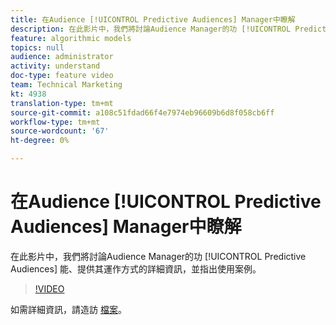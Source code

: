 ```yaml
---
title: 在Audience [!UICONTROL Predictive Audiences] Manager中瞭解
description: 在此影片中，我們將討論Audience Manager的功 [!UICONTROL Predictive Audiences] 能、提供其運作方式的詳細資訊，並指出使用案例。
feature: algorithmic models
topics: null
audience: administrator
activity: understand
doc-type: feature video
team: Technical Marketing
kt: 4938
translation-type: tm+mt
source-git-commit: a108c51fdad66f4e7974eb96609b6d8f058cb6ff
workflow-type: tm+mt
source-wordcount: '67'
ht-degree: 0%

---
```



# 在Audience [!UICONTROL Predictive Audiences] Manager中瞭解

在此影片中，我們將討論Audience Manager的功 [!UICONTROL Predictive Audiences] 能、提供其運作方式的詳細資訊，並指出使用案例。

>[!VIDEO](https://video.tv.adobe.com/v/33629/?quality=12)

如需詳細資訊，請造訪 [檔案](https://docs.adobe.com/content/help/en/audience-manager/user-guide/features/algorithmic-models/predictive-audiences/predictive-audiences.html)。
